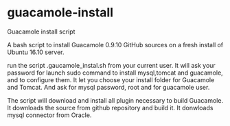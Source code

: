 # guacamole-install
Guacamole install script

A bash script to install Guacamole 0.9.10 GitHub sources on a fresh install of Ubuntu 16.10 server.

run the script .gaucamole_instal.sh from your current user.
 It will ask your password for launch sudo command to install mysql,tomcat and guacamole, and to configure them.
 It let you choose your install folder for Guacamole and Tomcat.
 And ask for mysql password, root and for guacamole user.

The script will download and install all plugin necessary to build Guacamole.
It downloads the source from github repository and build it.
It donwloads mysql connector from Oracle.


  
